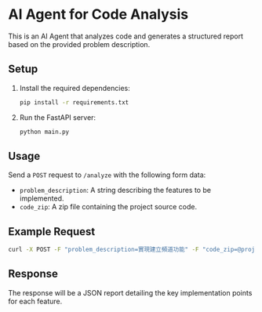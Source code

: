 # AI Agent for Code Analysis

This is an AI Agent that analyzes code and generates a structured report based on the provided problem description.

## Setup

1. Install the required dependencies:
   ```bash
   pip install -r requirements.txt
   ```

2. Run the FastAPI server:
   ```bash
   python main.py
   ```

## Usage

Send a `POST` request to `/analyze` with the following form data:
- `problem_description`: A string describing the features to be implemented.
- `code_zip`: A zip file containing the project source code.

## Example Request

```bash
curl -X POST -F "problem_description=實現建立頻道功能" -F "code_zip=@project_code.zip" http://localhost:8000/analyze
```

## Response

The response will be a JSON report detailing the key implementation points for each feature.